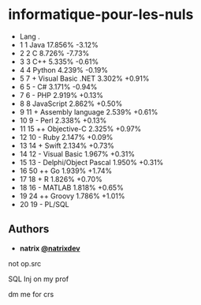 # informatique-pour-les-nuls




* Lang .
* 1 1 Java	17.856%	-3.12%
* 2	2		C	8.726%	-7.73%
* 3	3		C++	5.335%	-0.61%
* 4	4		Python	4.239%	-0.19%
* 5	7	+	Visual Basic .NET	3.302%	+0.91%
* 6	5	-	C#	3.171%	-0.94%
* 7	6	-	PHP	2.919%	+0.13%
* 8	8		JavaScript	2.862%	+0.50%
* 9	11	+	Assembly language	2.539%	+0.61%
* 10	9	-	Perl	2.338%	+0.13%
* 11	15	++	Objective-C	2.325%	+0.97%
* 12	10	-	Ruby	2.147%	+0.09%
* 13	14	+	Swift	2.134%	+0.73%
* 14	12	-	Visual Basic	1.967%	+0.31%
* 15	13	-	Delphi/Object Pascal	1.950%	+0.31%
* 16	50	++	Go	1.939%	+1.74%
* 17	18	+	R	1.826%	+0.70%
* 18	16	-	MATLAB	1.818%	+0.65%
* 19	24	++	Groovy	1.786%	+1.01%
* 20	19	-	PL/SQL



## Authors

* **natrix [@natrixdev](github.com/natrixdev)**

not op.src

SQL Inj on my prof 



dm me for crs
